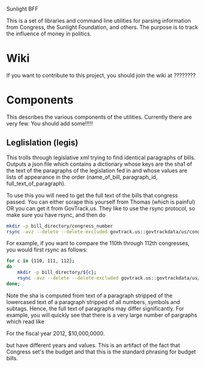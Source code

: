 Sunlight BFF

This is a set of libraries and command line utilities for parsing information 
from Congress, the Sunlight Foundation, and others. The purpose is to track the
influence of money in politics.

Wiki
====
If you want to contribute to this project, you should join the wiki at
????????

Components
==========

This describes the various components of the utilities. Currently there are
very few. You should add some!!!!!

Leglislation (legis)
------------

This trolls through legislative xml trying to find identical paragraphs of
bills. Outputs a json file which contains a dictionary whose keys are the
sha1 of the text of the paragraphs of the legislation fed in and whose values
are lists of appearance in the order (name\_of\_bill, paragraph\_id,
full\_text\_of\_paragraph).

To use this you will need to get the full text of the bills that congress
passed. You can either scrape this yourself from Thomas (which is painful)
OR you can get it from GovTrack.us. They like to use the rsync protocol, so
make sure you have rsync, and then do

```bash
mkdir -p bill_directory/congress_number
rsync -avz --delete --delete-excluded govtrack.us::govtrackdata/us/congress_number/bills.text
```

For example, if you want to compare the 110th through 112th congresses, you 
would first rsync as follows:

```bash
for c in {110, 111, 112};
do
    mkdir -p bill_directory/${c};
    rsync -avz --delete --delete-excluded govtrack.us::govtrackdata/us/${c}/bills.text;
done;
```


Note the sha is computed from text of a paragraph stripped of the lowercased
text of a paragraph stripped of all numbers, symbols and subtags. Hence, the
full text of paragraphs may differ significantly. For example, you will quickly
see that there is a very large number of pargraphs which read like

For the fiscal year 2012, $10,000,0000.

but have different years and values. This is an artifact of the fact that
Congress set's the budget and that this is the standard phrasing for budget
bills.
